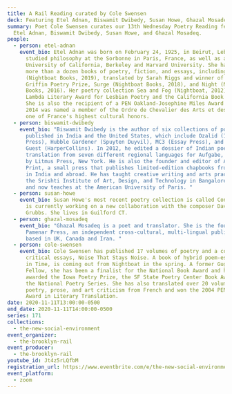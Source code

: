 ```yaml
---
title: A Rail Reading curated by Cole Swensen
deck: Featuring Etel Adnan, Biswamit Dwibedy, Susan Howe, Ghazal Mosadeq, and Swensen
summary: Poet Cole Swensen curates our 13th Wednesday Poetry Reading featuring
  Etel Adnan, Biswamit Dwibedy, Susan Howe, and Ghazal Mosadeq.
people:
  - person: etel-adnan
    event_bio: Etel Adnan was born on February 24, 1925, in Beirut, Lebanon. She
      studied philosophy at the Sorbonne in Paris, France, as well as at the
      University of California, Berkeley and Harvard University. She has written
      more than a dozen books of poetry, fiction, and essays, including Time
      (Nightboat Books, 2019), translated by Sarah Riggs and winner of the
      Griffin Poetry Prize, Surge (Nightboat Books, 2018), and Night (Nightboat
      Books, 2016). Her poetry collection Sea and Fog (Nightboat, 2012) won the
      Lambda Literary Award for Lesbian Poetry and the California Book Award.
      She is also the recipient of a PEN Oakland-Josephine Miles Award and in
      2014 was named a member of the Ordre de Chevalier des Arts et des Lettres,
      one of France's highest cultural honors.
  - person: biswamit-dwibedy
    event_bio: "Biswamit Dwibedy is the author of six collections of poetry,
      published in India and the United States, which include Ozalid (1913
      Press), Hubble Gardener (Spuyten Duyvil), MC3 (Essay Press), and Ancient
      Guest (HarperCollins). In 2012, he edited a dossier of Indian poetry in
      translation from seven different regional languages for Aufgabe, published
      by Litmus Press, New York. He is also the founder and editor of Anew
      Print, a small press that publishes limited-edition chapbooks from writers
      in India and abroad. He has taught creative writing and arts practice at
      the Srishti Institute of Art, Design, and Technology in Bangalore, India,
      and now teaches at the American University of Paris. "
  - person: susan-howe
    event_bio: Susan Howe's most recent poetry collection is called Concordance. She
      is currently working on a new collaboration with the composer David
      Grubbs. She lives in Guilford CT.
  - person: ghazal-mosadeq
    event_bio: "Ghazal Mosadeq is a poet and translator. She is the founder of
      Pamenar Press, an independent cross-cultural, multi-lingual publisher
      based in UK, Canada and Iran. "
  - person: cole-swensen
    event_bio: Cole Swensen has published 17 volumes of poetry and a collection of
      critical essays, Noise That Stays Noise. A book of hybrid poem-essays, Art
      in Time, is coming out from Nightboat in the spring. A former Guggenheim
      Fellow, she has been a finalist for the National Book Award and has been
      awarded the Iowa Poetry Prize, the SF State Poetry Center Book Award, and
      the National Poetry Series. She has also translated over 20 volumes of
      poetry, prose, and art criticism from French and won the 2004 PEN USA
      Award in Literary Translation.
date: 2020-11-11T13:00:00-0500
end_date: 2020-11-11T14:00:00-0500
series: 171
collections:
  - the-new-social-environment
event_organizer:
  - the-brooklyn-rail
event_producer:
  - the-brooklyn-rail
youtube_id: Jt4z5rLQfbM
registration_url: https://www.eventbrite.com/e/the-new-social-environment-171-radical-poetry-with-cole-swensen-tickets-128201172157
event_platform:
  - zoom
---
```

